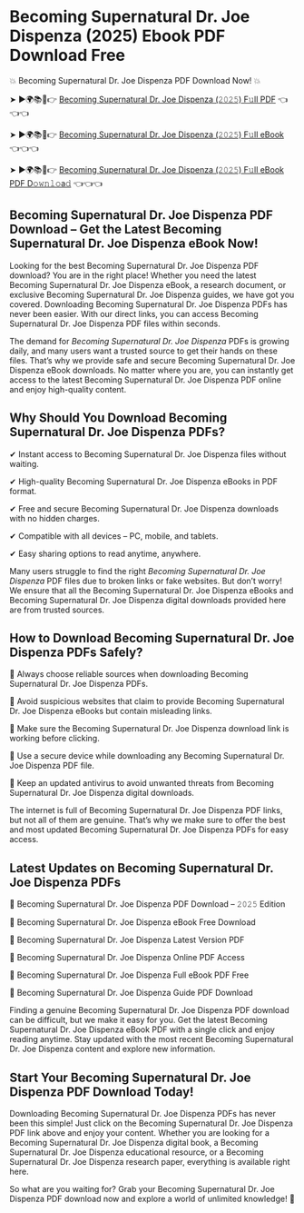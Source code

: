 # Becoming Supernatural Dr. Joe Dispenza (2025) Ebook PDF Download Free

💥 Becoming Supernatural Dr. Joe Dispenza PDF Download Now! 💥

➤ ►🌍📚📱👉 [Becoming Supernatural Dr. Joe Dispenza (𝟸𝟶𝟸𝟻) F𝚞ll PDF](https://getpdf.xyz/becoming-supernatural-dr.-joe-dispenza) 👈👈👈


➤ ►🌍📚📱👉 [Becoming Supernatural Dr. Joe Dispenza (𝟸𝟶𝟸𝟻) F𝚞ll eBook](https://getpdf.xyz/becoming-supernatural-dr.-joe-dispenza) 👈👈👈


➤ ►🌍📚📱👉 [Becoming Supernatural Dr. Joe Dispenza (𝟸𝟶𝟸𝟻) F𝚞ll eBook PDF D𝚘𝚠𝚗𝚕𝚘a𝚍](https://getpdf.xyz/becoming-supernatural-dr.-joe-dispenza) 👈👈👈


## Becoming Supernatural Dr. Joe Dispenza PDF Download – Get the Latest Becoming Supernatural Dr. Joe Dispenza eBook Now!

Looking for the best Becoming Supernatural Dr. Joe Dispenza PDF download? You are in the right place! Whether you need the latest Becoming Supernatural Dr. Joe Dispenza eBook, a research document, or exclusive Becoming Supernatural Dr. Joe Dispenza guides, we have got you covered. Downloading Becoming Supernatural Dr. Joe Dispenza PDFs has never been easier. With our direct links, you can access Becoming Supernatural Dr. Joe Dispenza PDF files within seconds.

The demand for *Becoming Supernatural Dr. Joe Dispenza* PDFs is growing daily, and many users want a trusted source to get their hands on these files. That’s why we provide safe and secure Becoming Supernatural Dr. Joe Dispenza eBook downloads. No matter where you are, you can instantly get access to the latest Becoming Supernatural Dr. Joe Dispenza PDF online and enjoy high-quality content.

## Why Should You Download Becoming Supernatural Dr. Joe Dispenza PDFs?

✔ Instant access to Becoming Supernatural Dr. Joe Dispenza files without waiting.

✔ High-quality Becoming Supernatural Dr. Joe Dispenza eBooks in PDF format.

✔ Free and secure Becoming Supernatural Dr. Joe Dispenza downloads with no hidden charges.

✔ Compatible with all devices – PC, mobile, and tablets.

✔ Easy sharing options to read anytime, anywhere.

Many users struggle to find the right *Becoming Supernatural Dr. Joe Dispenza* PDF files due to broken links or fake websites. But don’t worry! We ensure that all the Becoming Supernatural Dr. Joe Dispenza eBooks and Becoming Supernatural Dr. Joe Dispenza digital downloads provided here are from trusted sources.

## How to Download Becoming Supernatural Dr. Joe Dispenza PDFs Safely?

📌 Always choose reliable sources when downloading Becoming Supernatural Dr. Joe Dispenza PDFs.

📌 Avoid suspicious websites that claim to provide Becoming Supernatural Dr. Joe Dispenza eBooks but contain misleading links.

📌 Make sure the Becoming Supernatural Dr. Joe Dispenza download link is working before clicking.

📌 Use a secure device while downloading any Becoming Supernatural Dr. Joe Dispenza PDF file.

📌 Keep an updated antivirus to avoid unwanted threats from Becoming Supernatural Dr. Joe Dispenza digital downloads.

The internet is full of Becoming Supernatural Dr. Joe Dispenza PDF links, but not all of them are genuine. That’s why we make sure to offer the best and most updated Becoming Supernatural Dr. Joe Dispenza PDFs for easy access.

## Latest Updates on Becoming Supernatural Dr. Joe Dispenza PDFs

🔹 Becoming Supernatural Dr. Joe Dispenza PDF Download – 𝟸𝟶𝟸𝟻 Edition

🔹 Becoming Supernatural Dr. Joe Dispenza eBook Free Download

🔹 Becoming Supernatural Dr. Joe Dispenza Latest Version PDF

🔹 Becoming Supernatural Dr. Joe Dispenza Online PDF Access

🔹 Becoming Supernatural Dr. Joe Dispenza Full eBook PDF Free

🔹 Becoming Supernatural Dr. Joe Dispenza Guide PDF Download

Finding a genuine Becoming Supernatural Dr. Joe Dispenza PDF download can be difficult, but we make it easy for you. Get the latest Becoming Supernatural Dr. Joe Dispenza eBook PDF with a single click and enjoy reading anytime. Stay updated with the most recent Becoming Supernatural Dr. Joe Dispenza content and explore new information.

## Start Your Becoming Supernatural Dr. Joe Dispenza PDF Download Today!

Downloading Becoming Supernatural Dr. Joe Dispenza PDFs has never been this simple! Just click on the Becoming Supernatural Dr. Joe Dispenza PDF link above and enjoy your content. Whether you are looking for a Becoming Supernatural Dr. Joe Dispenza digital book, a Becoming Supernatural Dr. Joe Dispenza educational resource, or a Becoming Supernatural Dr. Joe Dispenza research paper, everything is available right here.

So what are you waiting for? Grab your Becoming Supernatural Dr. Joe Dispenza PDF download now and explore a world of unlimited knowledge! 🚀